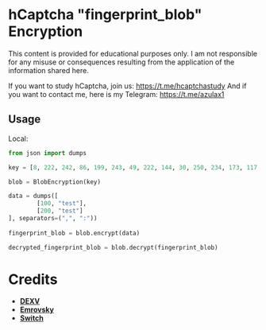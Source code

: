 # hCaptcha "fingerprint_blob" Encryption

This content is provided for educational purposes only. I am not responsible for any misuse or consequences resulting from the application of the information shared here.

If you want to study hCaptcha, join us: https://t.me/hcaptchastudy
And if you want to contact me, here is my Telegram: https://t.me/azulax1

## Usage

Local:
```python
from json import dumps

key = [8, 222, 242, 86, 199, 243, 49, 222, 144, 30, 250, 234, 173, 117, 227, 53] # hsw version : cc9cbcc44893d9601186ed793b76ac72a56a3e176be51252819b38f7d2f1f97c

blob = BlobEncryption(key)

data = dumps([
        [100, "test"],
        [200, "test"]
], separators=(",", ":"))
    
fingerprint_blob = blob.encrypt(data)

decrypted_fingerprint_blob = blob.decrypt(fingerprint_blob)
```
 
# Credits

* **[DEXV](https://dexv.lol)**
* **[Emrovsky](https://github.com/emrovsky)** 
* **[Switch](https://github.com/Switch3301)** 

